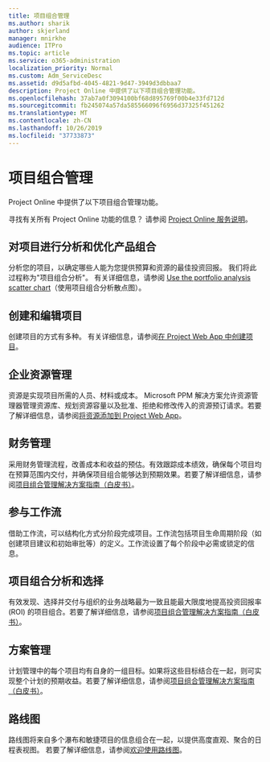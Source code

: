 ```yaml
---
title: 项目组合管理
ms.author: sharik
author: skjerland
manager: mnirkhe
audience: ITPro
ms.topic: article
ms.service: o365-administration
localization_priority: Normal
ms.custom: Adm_ServiceDesc
ms.assetid: d9d5afbd-4045-4821-9d47-3949d3dbbaa7
description: Project Online 中提供了以下项目组合管理功能。
ms.openlocfilehash: 37ab7a0f3094100bf68d895769f00b4e33fd712d
ms.sourcegitcommit: fb245074a57da585566096f6956d37325f451262
ms.translationtype: MT
ms.contentlocale: zh-CN
ms.lasthandoff: 10/26/2019
ms.locfileid: "37733873"
---
```

# <a name="portfolio-management"></a>项目组合管理

Project Online 中提供了以下项目组合管理功能。
  
寻找有关所有 Project Online 功能的信息？ 请参阅 [Project Online 服务说明](project-online-service-description.md)。
  
## <a name="analyze-projects-and-optimize-portfolio"></a>对项目进行分析和优化产品组合

分析您的项目，以确定哪些人能为您提供预算和资源的最佳投资回报。 我们将此过程称为"项目组合分析"。 有关详细信息，请参阅 [Use the portfolio analysis scatter chart](https://go.microsoft.com/fwlink/?LinkID=823665&amp;clcid=0x409)（使用项目组合分析散点图）。
  
## <a name="create-and-edit-projects"></a>创建和编辑项目

创建项目的方式有多种。 有关详细信息，请参阅[在 Project Web App 中创建项目](https://go.microsoft.com/fwlink/?LinkID=746895&amp;clcid=0x409)。
  
## <a name="enterprise-resource-management"></a>企业资源管理

资源是实现项目所需的人员、材料或成本。 Microsoft PPM 解决方案允许资源管理器管理资源库、规划资源容量以及批准、拒绝和修改传入的资源预订请求。若要了解详细信息，请参阅[将资源添加到 Project Web App](https://go.microsoft.com/fwlink/p/?LinkId=271320)。
  
## <a name="financial-management"></a>财务管理

采用财务管理流程，改善成本和收益的预估。有效跟踪成本绩效，确保每个项目均在预算范围内交付，并确保项目组合能够达到预期效果。若要了解详细信息，请参阅[项目组合管理解决方案指南（白皮书）](https://go.microsoft.com/fwlink/p/?LinkId=402633)。
  
## <a name="participate-in-workflow"></a>参与工作流

借助工作流，可以结构化方式分阶段完成项目。工作流包括项目生命周期阶段（如创建项目建议和初始审批等）的定义。工作流设置了每个阶段中必需或锁定的信息。
  
## <a name="portfolio-analytics-and-selection"></a>项目组合分析和选择

有效发现、选择并交付与组织的业务战略最为一致且能最大限度地提高投资回报率 (ROI) 的项目组合。若要了解详细信息，请参阅[项目组合管理解决方案指南（白皮书）](https://go.microsoft.com/fwlink/p/?LinkId=402633)。
  
## <a name="program-management"></a>方案管理

计划管理中的每个项目均有自身的一组目标。如果将这些目标结合在一起，则可实现整个计划的预期收益。若要了解详细信息，请参阅[项目组合管理解决方案指南（白皮书）](https://go.microsoft.com/fwlink/p/?LinkId=402633)。
  
## <a name="roadmap"></a>路线图

路线图将来自多个瀑布和敏捷项目的信息组合在一起，以提供高度直观、聚合的日程表视图。 若要了解详细信息，请参阅[欢迎使用路线图](https://support.office.com/article/video-welcome-to-roadmap-57764149-51b8-468f-a50d-9ea6a4fd835a)。

